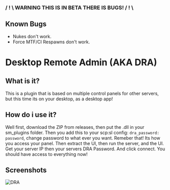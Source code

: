 ### / ! \ WARNING THIS IS IN BETA THERE IS BUGS! / ! \
## Known Bugs
- Nukes don't work.
- Force MTF/CI Respawns don't work.

# Desktop Remote Admin (AKA DRA)
## What is it?
This is a plugin that is based on multiple control panels for other servers, but this time its on your desktop, as a desktop app!

## How do i use it?
Well first, download the ZIP from releases, then put the .dll in your sm_plugins folder. Then you add this to your scp:sl config:
`dra_password: password`, change password to what ever you want. Remeber that! Its how you access your panel.
Then extract the UI, then run the server, and the UI. Get your server IP then your servers DRA Password. And click connect. You should have access to everything now!

## Screenshots
![DRA](https://i.imgur.com/VdKslYw.png "Main UI")
